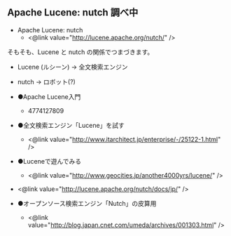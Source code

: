 ## Apache Lucene: nutch 調べ中


* Apache Lucene: nutch
  * <@link value="http://lucene.apache.org/nutch/" />


そもそも、Lucene と nutch の関係でつまづきます。

* Lucene (ルシーン) → 全文検索エンジン
* nutch → ロボット(?)



* ●Apache Lucene入門
  * 4774127809



* ●全文検索エンジン「Lucene」を試す
  * <@link value="http://www.itarchitect.jp/enterprise/-/25122-1.html" />



* ●Luceneで遊んでみる
  * <@link value="http://www.geocities.jp/another4000yrs/lucene/" />



* <@link value="http://lucene.apache.org/nutch/docs/jp/" />



* ●オープンソース検索エンジン「Nutch」の皮算用
  * <@link value="http://blog.japan.cnet.com/umeda/archives/001303.html" />




